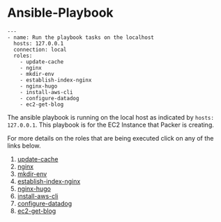 # Ansible-Playbook

```
---
- name: Run the playbook tasks on the localhost
  hosts: 127.0.0.1
  connection: local
  roles: 
    - update-cache
    - nginx
    - mkdir-env
    - establish-index-nginx
    - nginx-hugo
    - install-aws-cli
    - configure-datadog
    - ec2-get-blog
```

The ansible playbook is running on the local host as indicated by `hosts: 127.0.0.1`.
This playbook is for the EC2 Instance that Packer is creating.

For more details on the roles that are being executed click on any of the links below.
1. [update-cache](ansible_roles/update-cache.md)
2. [nginx](ansible_roles/nginx.md)
3. [mkdir-env](ansible_roles/mkdir-env.md)
4. [establish-index-nginx](ansible_roles/establish-index-nginx.md)
5. [nginx-hugo](ansible_roles/nginx-hugo.md)
6. [install-aws-cli](ansible_roles/install-aws-cli.md)
7. [configure-datadog](ansible_roles/configure-datadog.md)
8. [ec2-get-blog](ansible_roles/ec2-get-blog.md)
